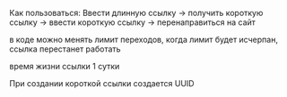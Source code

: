 Как пользоваться: Ввести длинную ссылку -> получить короткую ссылку -> ввести короткую ссылку -> перенаправиться на сайт

в коде можно менять лимит переходов, когда лимит будет исчерпан, ссылка перестанет работать

время жизни ссылки 1 сутки

При создании короткой ссылки создается UUID

